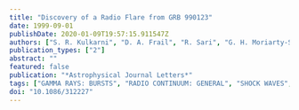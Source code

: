 ```yaml
---
title: "Discovery of a Radio Flare from GRB 990123"
date: 1999-09-01
publishDate: 2020-01-09T19:57:15.911547Z
authors: ["S. R. Kulkarni", "D. A. Frail", "R. Sari", "G. H. Moriarty-Schieven", "D. S. Shepherd", "P. Udomprasert", "A. C. S. Readhead", "J. S. Bloom", "M. Feroci", "E. Costa"]
publication_types: ["2"]
abstract: ""
featured: false
publication: "*Astrophysical Journal Letters*"
tags: ["GAMMA RAYS: BURSTS", "RADIO CONTINUUM: GENERAL", "SHOCK WAVES", "Gamma Rays: Bursts", "Radio Continuum: General", "Shock Waves", "Astrophysics"]
doi: "10.1086/312227"
---
```


